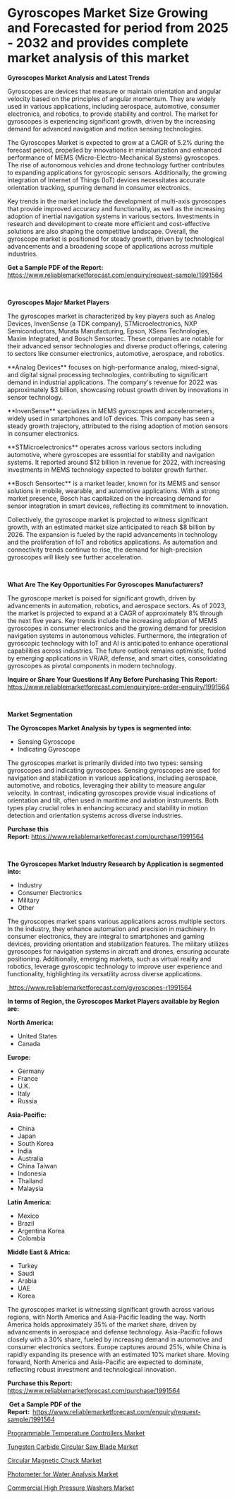 <p><h1>Gyroscopes Market Size Growing and Forecasted for period from 2025 - 2032 and provides complete market analysis of this market</h1></p><p><strong>Gyroscopes Market Analysis and Latest Trends</strong></p>
<p><p>Gyroscopes are devices that measure or maintain orientation and angular velocity based on the principles of angular momentum. They are widely used in various applications, including aerospace, automotive, consumer electronics, and robotics, to provide stability and control. The market for gyroscopes is experiencing significant growth, driven by the increasing demand for advanced navigation and motion sensing technologies.</p><p>The Gyroscopes Market is expected to grow at a CAGR of 5.2% during the forecast period, propelled by innovations in miniaturization and enhanced performance of MEMS (Micro-Electro-Mechanical Systems) gyroscopes. The rise of autonomous vehicles and drone technology further contributes to expanding applications for gyroscopic sensors. Additionally, the growing integration of Internet of Things (IoT) devices necessitates accurate orientation tracking, spurring demand in consumer electronics.</p><p>Key trends in the market include the development of multi-axis gyroscopes that provide improved accuracy and functionality, as well as the increasing adoption of inertial navigation systems in various sectors. Investments in research and development to create more efficient and cost-effective solutions are also shaping the competitive landscape. Overall, the gyroscope market is positioned for steady growth, driven by technological advancements and a broadening scope of applications across multiple industries.</p></p>
<p><strong>Get a Sample PDF of the Report:&nbsp;</strong> <a href="https://www.reliablemarketforecast.com/enquiry/request-sample/1991564?utm_campaign=1893&utm_medium=2&utm_source=Github&utm_content=ia&utm_term=11042025&utm_id=gyroscopes">https://www.reliablemarketforecast.com/enquiry/request-sample/1991564</a></p>
<p>&nbsp;</p>
<p><strong>Gyroscopes Major Market Players</strong></p>
<p><p>The gyroscopes market is characterized by key players such as Analog Devices, InvenSense (a TDK company), STMicroelectronics, NXP Semiconductors, Murata Manufacturing, Epson, XSens Technologies, Maxim Integrated, and Bosch Sensortec. These companies are notable for their advanced sensor technologies and diverse product offerings, catering to sectors like consumer electronics, automotive, aerospace, and robotics.</p><p>**Analog Devices** focuses on high-performance analog, mixed-signal, and digital signal processing technologies, contributing to significant demand in industrial applications. The company's revenue for 2022 was approximately $3 billion, showcasing robust growth driven by innovations in sensor technology.</p><p>**InvenSense** specializes in MEMS gyroscopes and accelerometers, widely used in smartphones and IoT devices. This company has seen a steady growth trajectory, attributed to the rising adoption of motion sensors in consumer electronics. </p><p>**STMicroelectronics** operates across various sectors including automotive, where gyroscopes are essential for stability and navigation systems. It reported around $12 billion in revenue for 2022, with increasing investments in MEMS technology expected to bolster growth further.</p><p>**Bosch Sensortec** is a market leader, known for its MEMS and sensor solutions in mobile, wearable, and automotive applications. With a strong market presence, Bosch has capitalized on the increasing demand for sensor integration in smart devices, reflecting its commitment to innovation.</p><p>Collectively, the gyroscope market is projected to witness significant growth, with an estimated market size anticipated to reach $8 billion by 2026. The expansion is fueled by the rapid advancements in technology and the proliferation of IoT and robotics applications. As automation and connectivity trends continue to rise, the demand for high-precision gyroscopes will likely see further acceleration.</p></p>
<p>&nbsp;</p>
<p><strong>What Are The Key Opportunities For Gyroscopes Manufacturers?</strong></p>
<p><p>The gyroscope market is poised for significant growth, driven by advancements in automation, robotics, and aerospace sectors. As of 2023, the market is projected to expand at a CAGR of approximately 8% through the next five years. Key trends include the increasing adoption of MEMS gyroscopes in consumer electronics and the growing demand for precision navigation systems in autonomous vehicles. Furthermore, the integration of gyroscopic technology with IoT and AI is anticipated to enhance operational capabilities across industries. The future outlook remains optimistic, fueled by emerging applications in VR/AR, defense, and smart cities, consolidating gyroscopes as pivotal components in modern technology.</p></p>
<p><strong>Inquire or Share Your Questions If Any Before Purchasing This Report:</strong> <a href="https://www.reliablemarketforecast.com/enquiry/pre-order-enquiry/1991564?utm_campaign=1893&utm_medium=2&utm_source=Github&utm_content=ia&utm_term=11042025&utm_id=gyroscopes">https://www.reliablemarketforecast.com/enquiry/pre-order-enquiry/1991564</a></p>
<p>&nbsp;</p>
<p><strong>Market Segmentation</strong></p>
<p><strong>The Gyroscopes Market Analysis by types is segmented into:</strong></p>
<p><ul><li>Sensing Gyroscope</li><li>Indicating Gyroscope</li></ul></p>
<p><p>The gyroscopes market is primarily divided into two types: sensing gyroscopes and indicating gyroscopes. Sensing gyroscopes are used for navigation and stabilization in various applications, including aerospace, automotive, and robotics, leveraging their ability to measure angular velocity. In contrast, indicating gyroscopes provide visual indications of orientation and tilt, often used in maritime and aviation instruments. Both types play crucial roles in enhancing accuracy and stability in motion detection and orientation systems across diverse industries.</p></p>
<p><strong>Purchase this Report:&nbsp;</strong><a href="https://www.reliablemarketforecast.com/purchase/1991564?utm_campaign=1893&utm_medium=2&utm_source=Github&utm_content=ia&utm_term=11042025&utm_id=gyroscopes">https://www.reliablemarketforecast.com/purchase/1991564</a></p>
<p>&nbsp;</p>
<p><strong>The Gyroscopes Market Industry Research by Application is segmented into:</strong></p>
<p><ul><li>Industry</li><li>Consumer Electronics</li><li>Military</li><li>Other</li></ul></p>
<p><p>The gyroscopes market spans various applications across multiple sectors. In the industry, they enhance automation and precision in machinery. In consumer electronics, they are integral to smartphones and gaming devices, providing orientation and stabilization features. The military utilizes gyroscopes for navigation systems in aircraft and drones, ensuring accurate positioning. Additionally, emerging markets, such as virtual reality and robotics, leverage gyroscopic technology to improve user experience and functionality, highlighting its versatility across diverse applications.</p></p>
<p><a href="https://www.reliablemarketforecast.com/gyroscopes-r1991564?utm_campaign=1893&utm_medium=2&utm_source=Github&utm_content=ia&utm_term=11042025&utm_id=gyroscopes">&nbsp;https://www.reliablemarketforecast.com/gyroscopes-r1991564</a></p>
<p><strong>In terms of Region, the Gyroscopes Market Players available by Region are:</strong></p>
<p>
    <p> <strong> North America: </strong>
        <ul>
            <li>United States</li>
            <li>Canada</li>
        </ul>
        </p> 
    <p> <strong> Europe: </strong>
        <ul>
            <li>Germany</li>
            <li>France</li>
            <li>U.K.</li>
            <li>Italy</li>
            <li>Russia</li>
        </ul>
        </p> 
    <p> <strong> Asia-Pacific: </strong>
        <ul>
            <li>China</li>
            <li>Japan</li>
            <li>South Korea</li>
            <li>India</li>
            <li>Australia</li>
            <li>China Taiwan</li>
            <li>Indonesia</li>
            <li>Thailand</li>
            <li>Malaysia</li>
        </ul>
        </p> 
    <p> <strong> Latin America: </strong>
        <ul>
            <li>Mexico</li>
            <li>Brazil</li>
            <li>Argentina Korea</li>
            <li>Colombia</li>
        </ul>
        </p> 
    <p> <strong> Middle East & Africa: </strong>
        <ul>
            <li>Turkey</li>
            <li>Saudi</li>
            <li>Arabia</li>
            <li>UAE</li>
            <li>Korea</li>
        </ul>
    </p>
    </p>
<p><p>The gyroscopes market is witnessing significant growth across various regions, with North America and Asia-Pacific leading the way. North America holds approximately 35% of the market share, driven by advancements in aerospace and defense technology. Asia-Pacific follows closely with a 30% share, fueled by increasing demand in automotive and consumer electronics sectors. Europe captures around 25%, while China is rapidly expanding its presence with an estimated 10% market share. Moving forward, North America and Asia-Pacific are expected to dominate, reflecting robust investment and technological innovation.</p></p>
<p><strong>Purchase this Report: </strong><a href="https://www.reliablemarketforecast.com/purchase/1991564?utm_campaign=1893&utm_medium=2&utm_source=Github&utm_content=ia&utm_term=11042025&utm_id=gyroscopes">https://www.reliablemarketforecast.com/purchase/1991564</a></p>
<p>&nbsp;<strong>Get a Sample PDF of the Report:&nbsp;&nbsp;</strong><a href="https://www.reliablemarketforecast.com/enquiry/request-sample/1991564?utm_campaign=1893&utm_medium=2&utm_source=Github&utm_content=ia&utm_term=11042025&utm_id=gyroscopes">https://www.reliablemarketforecast.com/enquiry/request-sample/1991564</a></p>
<p><strong></strong></p>
<p><p><a href="https://github.com/kimanyuzuga/Market-Research-Report-List-1/blob/main/programmable-temperature-controllers-market.md?utm_campaign=1893&utm_medium=2&utm_source=Github&utm_content=ia&utm_term=11042025&utm_id=gyroscopes">Programmable Temperature Controllers Market</a></p><p><a href="https://github.com/giardafshaxb/Market-Research-Report-List-1/blob/main/tungsten-carbide-circular-saw-blade-market.md?utm_campaign=1893&utm_medium=2&utm_source=Github&utm_content=ia&utm_term=11042025&utm_id=gyroscopes">Tungsten Carbide Circular Saw Blade Market</a></p><p><a href="https://github.com/lalkobrinarb/Market-Research-Report-List-1/blob/main/circular-magnetic-chuck-market.md?utm_campaign=1893&utm_medium=2&utm_source=Github&utm_content=ia&utm_term=11042025&utm_id=gyroscopes">Circular Magnetic Chuck Market</a></p><p><a href="https://github.com/ludongfomban/Market-Research-Report-List-1/blob/main/photometer-for-water-analysis-market.md?utm_campaign=1893&utm_medium=2&utm_source=Github&utm_content=ia&utm_term=11042025&utm_id=gyroscopes">Photometer for Water Analysis Market</a></p><p><a href="https://github.com/hutchkloor4x/Market-Research-Report-List-1/blob/main/commercial-high-pressure-washers-market.md?utm_campaign=1893&utm_medium=2&utm_source=Github&utm_content=ia&utm_term=11042025&utm_id=gyroscopes">Commercial High Pressure Washers Market</a></p></p>